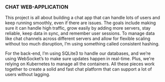 ### CHAT WEB-APPLICATION

This project is all about building a chat app that can handle lots of users and keep running smoothly, even if there are issues. The goals include making sure it can handle high traffic, grow easily by adding more servers, stay reliable, keep data in sync, and remember user sessions. To manage data like chat channels across different servers and allow for flexible scaling without too much disruption, I’m using something called consistent hashing.

For the back-end, I’m using SQLite3 to handle our databases, and we’re using WebSocket’s to make sure updates happen in real-time. Plus, we're relying on Kubernetes to manage all the containers. All these pieces work together to create a solid and fast chat platform that can support a lot of users without lagging.
